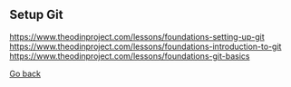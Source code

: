 ## Setup Git
https://www.theodinproject.com/lessons/foundations-setting-up-git  
https://www.theodinproject.com/lessons/foundations-introduction-to-git  
https://www.theodinproject.com/lessons/foundations-git-basics  


[Go back](README.md)